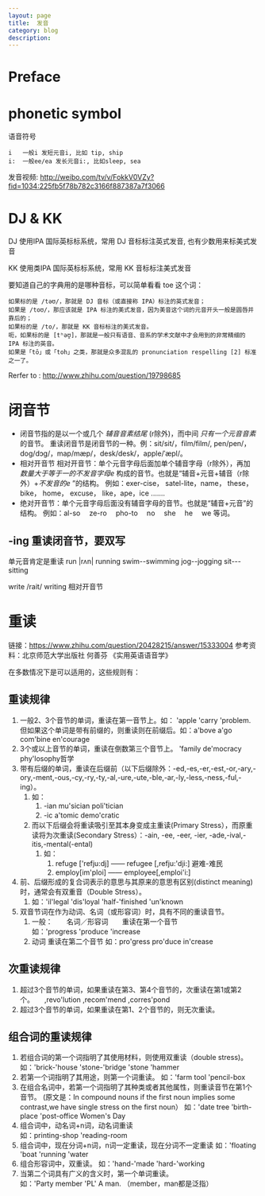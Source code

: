 ```yaml
---
layout: page
title:	发音
category: blog
description: 
---
```

# Preface

# phonetic symbol
语音符号

	i 	一般i 发短元音i, 比如 tip, ship
	i:	一般ee/ea 发长元音i:, 比如sleep, sea

发音视频: http://weibo.com/tv/v/FokkV0VZy?fid=1034:225fb5f78b782c3166f887387a7f3066

# DJ & KK
DJ 使用IPA 国际英标标系统，常用 DJ 音标标注英式发音, 也有少数用来标美式发音

KK 使用类IPA 国际英标标系统，常用 KK 音标标注美式发音

要知道自己的字典用的是哪种音标，可以简单看看 toe 这个词：

	如果标的是 /təʊ/，那就是 DJ 音标（或直接称 IPA）标注的英式发音；
	如果是 /toʊ/，那应该就是 IPA 标注的美式发音，因为美音这个词的元音开头一般是圆唇并靠后的；
	如果标的是 /to/，那就是 KK 音标标注的美式发音。
	呃，如果标的是 [tʰəʊ̯]，那就是一般只有语音、音系的学术文献中才会用到的非常精细的 IPA 标注的英音。
	如果是「tō」或「toh」之类，那就是众多混乱的 pronunciation respelling [2] 标准之一了。

Rerfer to : http://www.zhihu.com/question/19798685

# 闭音节
- 闭音节指的是以一个或几个 *辅音音素结尾* (r除外)，而中间 *只有一个元音音素* 的音节。
    重读闭音节是闭音节的一种。例：sit/sit/，film/film/, pen/pen/，dog/dɔg/，map/mæp/，desk/desk/，apple/ˈæpl/。
- 相对开音节
相对开音节：单个元音字母后面加单个辅音字母（r除外），再加 *数量大于等于一的不发音字母e* 构成的音节。也就是“辅音+元音+辅音（r除外）+*不发音的e* ”的结构。
例如：exer-cise， satel-lite，name， these， bike， home， excuse， like，ape，ice .......
- 绝对开音节：单个元音字母后面没有辅音字母的音节。也就是“辅音+元音”的结构。
例如：al-so　 ze-ro　 pho-to　 no 　she 　he　 we 等词。

## -ing 重读闭音节，要双写
单元音肯定是重读
run |rʌn| running
swim--swimming
jog--jogging
sit---sitting

write /rait/ writing 相对开音节

# 重读
链接：https://www.zhihu.com/question/20428215/answer/15333004
参考资料：北京师范大学出版社  何善芬  《实用英语语音学》

在多数情况下是可以适用的，这些规则有：

## 重读规律
1. 一般2、3个音节的单词，重读在第一音节上。如： 'apple    'carry     'problem.　　
    但如果这个单词是带有前缀的，则重读则在前缀后。如：a'bove     a'go   com'bine   en'courage
2. 3个或以上音节的单词，重读在倒数第三个音节上。 'family    de'mocracy    phy'losophy哲学
3. 带有后缀的单词，重读在后缀前（以下后缀除外：-ed,-es,-er,-est,-or,-ary,-ory,-ment,-ous,-cy,-ry,-ty,-al,-ure,-ute,-ble,-ar,-ly,-less,-ness,-ful,-ing）。　　
    1. 如：
        1. -ian   mu'sician poli'tician      
        2. -ic     a'tomic   demo'cratic　
    2. 而以下后缀会将重读吸引至其本身变成主重读(Primary Stress），而原重读将为次重读(Secondary Stress）：-ain, -ee, -eer, -ier, -ade,-ival,-itis,-mental(-ental)
        1. 如：
            1. refuge ['refju:dj]  ——   refugee [,refju:'dji:]  避难-难民  
            2. employ[im'ploi]  ——   employee[,emploi'i:]
4. 前、后缀形成的复合词表示的意思与其原来的意思有区别(distinct meaning)时，通常会有双重音（Double Stress）。      
    1. 如：'il'legal   'dis'loyal   'half-'finished     'un'known
5. 双音节词在作为动词、名词（或形容词）时，具有不同的重读音节。
    1. 一般：　　名词／形容词　　重读在第一个音节    
    如：'progress    'produce    'increase
    2. 动词            重读在第二个音节    如：pro'gress     pro'duce    in'crease

## 次重读规律
1. 超过3个音节的单词，如果重读在第3、第4个音节的，次重读在第1或第2个。　　,revo'lution    ,recom'mend    ,corres'pond
2. 超过3个音节的单词，如果重读在第1、2个音节的，则无次重读。

## 组合词的重读规律
1. 若组合词的第一个词指明了其使用材料，则使用双重读（double stress)。   如：'brick-'house      'stone-'bridge     'stone 'hammer
2. 若第一个词指明了其用途，则第一个词重读。  如：'farm tool    'pencil-box
3. 在组合名词中，若第一个词指明了其种类或者其他属性，则重读音节在第1个音节。
(原文是：In compound nouns if the first noun implies some contrast,we have single stress on the first noun）
     如：'date tree    'birth-place   'post-office  Women's Day
4. 组合词中，动名词+n词，动名词重读     
    如：printing-shop    'reading-room
5. 组合词中，现在分词+n词，n词一定重读，现在分词不一定重读
    如：'floating 'boat       'running 'water
6. 组合形容词中，双重读。
    如：'hand-'made     'hard-'working
7. 当第二个词具有广义的含义时，第一个单词重读。   
    如：'Party member     'PL' A man.        （member，man都是泛指）
